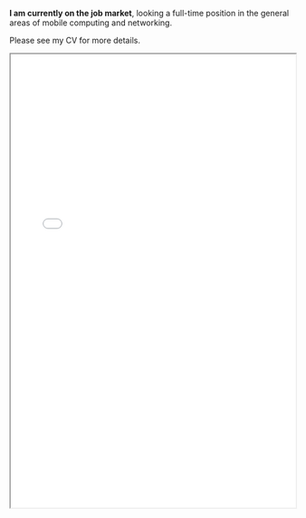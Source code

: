 <!--
.. title: Curriculum Vitae - Danh Nguyen
.. slug: cv
.. date: 2017-01-09 00:50:29 UTC-05:00
.. tags: 
.. category: 
.. link: 
.. description: 
.. type: text
-->

**I am currently on the job market**, looking a full-time position
in the general areas of mobile computing and networking.
<!-- -->
Please see my CV for more details.

<iframe src="/pdfs/Danh_Nguyen_CV_10_2016.pdf" width="100%" height="800em"></iframe>
